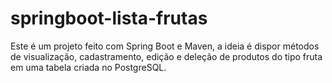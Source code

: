 # springboot-lista-frutas
Este é um projeto feito com Spring Boot e Maven, a ideia é dispor métodos de visualização, cadastramento, edição e deleção de produtos do tipo fruta em uma tabela
criada no PostgreSQL.
